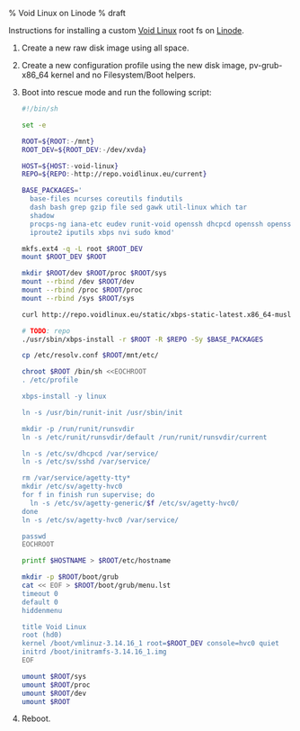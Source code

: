 % Void Linux on Linode
% draft

Instructions for installing a custom [Void Linux][] root fs on
[Linode][].

1. Create a new raw disk image using all space.
2. Create a new configuration profile using the new disk image,
   pv-grub-x86_64 kernel and no Filesystem/Boot helpers.
3. Boot into rescue mode and run the following script:

    ```sh
    #!/bin/sh

    set -e

    ROOT=${ROOT:-/mnt}
    ROOT_DEV=${ROOT_DEV:-/dev/xvda}

    HOST=${HOST:-void-linux}
    REPO=${REPO:-http://repo.voidlinux.eu/current}

    BASE_PACKAGES='
      base-files ncurses coreutils findutils
      dash bash grep gzip file sed gawk util-linux which tar
      shadow
      procps-ng iana-etc eudev runit-void openssh dhcpcd openssh openssh-server
      iproute2 iputils xbps nvi sudo kmod'

    mkfs.ext4 -q -L root $ROOT_DEV
    mount $ROOT_DEV $ROOT

    mkdir $ROOT/dev $ROOT/proc $ROOT/sys
    mount --rbind /dev $ROOT/dev
    mount --rbind /proc $ROOT/proc
    mount --rbind /sys $ROOT/sys

    curl http://repo.voidlinux.eu/static/xbps-static-latest.x86_64-musl.tar.xz | tar xJ

    # TODO: repo
    ./usr/sbin/xbps-install -r $ROOT -R $REPO -Sy $BASE_PACKAGES

    cp /etc/resolv.conf $ROOT/mnt/etc/

    chroot $ROOT /bin/sh <<EOCHROOT
    . /etc/profile

    xbps-install -y linux
    
    ln -s /usr/bin/runit-init /usr/sbin/init

    mkdir -p /run/runit/runsvdir
    ln -s /etc/runit/runsvdir/default /run/runit/runsvdir/current

    ln -s /etc/sv/dhcpcd /var/service/
    ln -s /etc/sv/sshd /var/service/

    rm /var/service/agetty-tty*
    mkdir /etc/sv/agetty-hvc0
    for f in finish run supervise; do
      ln -s /etc/sv/agetty-generic/$f /etc/sv/agetty-hvc0/
    done
    ln -s /etc/sv/agetty-hvc0 /var/service/

    passwd
    EOCHROOT

    printf $HOSTNAME > $ROOT/etc/hostname

    mkdir -p $ROOT/boot/grub
    cat << EOF > $ROOT/boot/grub/menu.lst
    timeout 0
    default 0
    hiddenmenu

    title Void Linux
    root (hd0)
    kernel /boot/vmlinuz-3.14.16_1 root=$ROOT_DEV console=hvc0 quiet
    initrd /boot/initramfs-3.14.16_1.img
    EOF

    umount $ROOT/sys
    umount $ROOT/proc
    umount $ROOT/dev
    umount $ROOT
    ```
5. Reboot.

[Void Linux]: http://voidlinux.eu/
[Linode]: https://www.linode.com/
